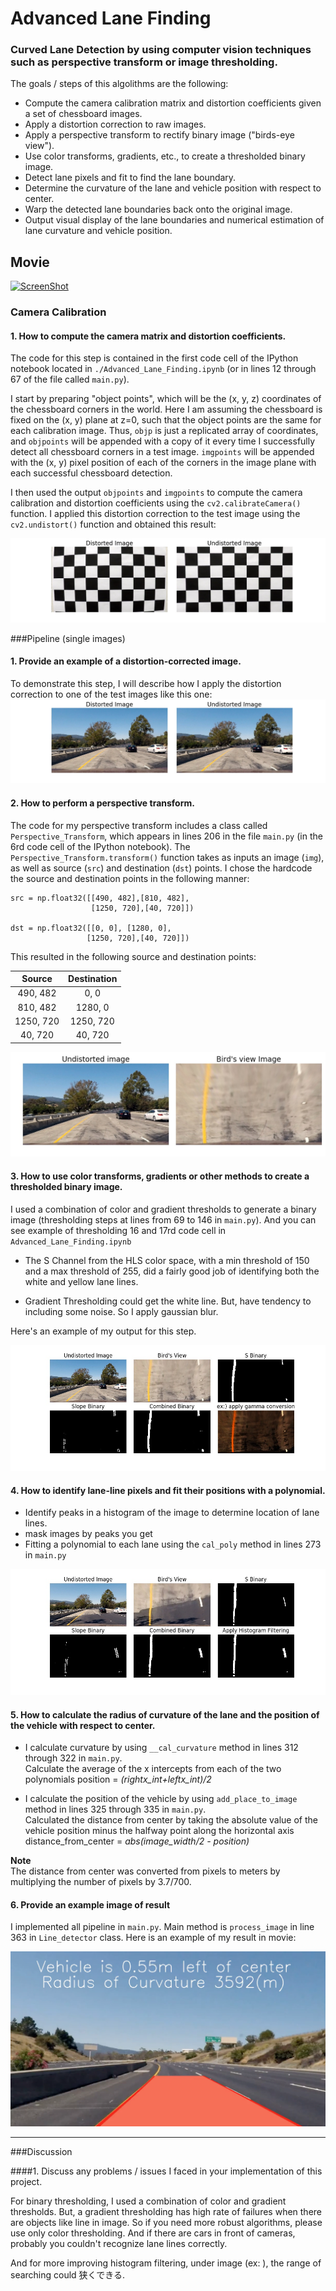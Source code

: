 # Advanced Lane Finding
### Curved Lane Detection by using computer vision techniques such as perspective transform or image thresholding.

The goals / steps of this algolithms are the following:

* Compute the camera calibration matrix and distortion coefficients given a set of chessboard images.
* Apply a distortion correction to raw images.
* Apply a perspective transform to rectify binary image ("birds-eye view").
* Use color transforms, gradients, etc., to create a thresholded binary image.
* Detect lane pixels and fit to find the lane boundary.
* Determine the curvature of the lane and vehicle position with respect to center.
* Warp the detected lane boundaries back onto the original image.
* Output visual display of the lane boundaries and numerical estimation of lane curvature and vehicle position.

## Movie
[![ScreenShot](http://img.youtube.com/vi/f9wI35tasjw/0.jpg)](https://www.youtube.com/watch?v=f9wI35tasjw)

[//]: # (Image References)

[image1]: ./output_images/calibration1.jpg "Undistorted"
[image2]: ./output_images/calibration2.jpg "Road Transformed"
[image3]: ./output_images/bird_view.jpg "Bird View Image"
[image4]: ./output_images/thresholding.jpg "Thresholding"
[image5]: ./output_images/histogram_filtering.jpg "Fit Visual"
[image6]: ./output_images/result.jpg "Output"
[video1]: ./project_video.mp4 "Video"


### Camera Calibration

#### 1. How to compute the camera matrix and distortion coefficients.

The code for this step is contained in the first code cell of the IPython notebook located in `./Advanced_Lane_Finding.ipynb` (or in lines 12 through 67 of the file called `main.py`).  

I start by preparing "object points", which will be the (x, y, z) coordinates of the chessboard corners in the world. Here I am assuming the chessboard is fixed on the (x, y) plane at z=0, such that the object points are the same for each calibration image.  Thus, `objp` is just a replicated array of coordinates, and `objpoints` will be appended with a copy of it every time I successfully detect all chessboard corners in a test image.  `imgpoints` will be appended with the (x, y) pixel position of each of the corners in the image plane with each successful chessboard detection.  

I then used the output `objpoints` and `imgpoints` to compute the camera calibration and distortion coefficients using the `cv2.calibrateCamera()` function.  I applied this distortion correction to the test image using the `cv2.undistort()` function and obtained this result:

![alt text][image1]

###Pipeline (single images)

#### 1. Provide an example of a distortion-corrected image.
To demonstrate this step, I will describe how I apply the distortion correction to one of the test images like this one:
![alt text][image2]


#### 2. How to perform a perspective transform.

The code for my perspective transform includes a class called `Perspective_Transform`, which appears in lines 206 in the file `main.py` (in the 6rd code cell of the IPython notebook).  The `Perspective_Transform.transform()` function takes as inputs an image (`img`), as well as source (`src`) and destination (`dst`) points.  I chose the hardcode the source and destination points in the following manner:

```
src = np.float32([[490, 482],[810, 482],
                  [1250, 720],[40, 720]])

dst = np.float32([[0, 0], [1280, 0],
                 [1250, 720],[40, 720]])

```
This resulted in the following source and destination points:

| Source        | Destination   |
|:-------------:|:-------------:|
| 490, 482      | 0, 0        |
| 810, 482      | 1280, 0      |
| 1250, 720     | 1250, 720      |
| 40, 720      | 40, 720        |

![alt text][image3]

#### 3. How to use color transforms, gradients or other methods to create a thresholded binary image.
I used a combination of color and gradient thresholds to generate a binary image (thresholding steps at lines from 69 to 146 in `main.py`).
And you can see example of thresholding 16 and 17rd code cell in `Advanced_Lane_Finding.ipynb`

- The S Channel from the HLS color space, with a min threshold of 150 and a max threshold of 255, did a fairly good job of identifying both the white and yellow lane lines.

- Gradient Thresholding could get the white line. But, have tendency to including some noise. So I apply gaussian blur.

 Here's an example of my output for this step.

![alt text][image4]

#### 4. How to identify lane-line pixels and fit their positions with a polynomial.
- Identify peaks in a histogram of the image to determine location of lane lines.  
- mask images by peaks you get
- Fitting a polynomial to each lane using the `cal_poly` method in lines 273 in `main.py`


![alt text][image5]

#### 5. How to calculate the radius of curvature of the lane and the position of the vehicle with respect to center.

- I calculate curvature by using `__cal_curvature` method in lines 312 through 322 in `main.py`.   
Calculate the average of the x intercepts from each of the two polynomials position = *(rightx_int+leftx_int)/2*

- I calculate the position of the vehicle by using `add_place_to_image` method in lines 325 through 335 in `main.py`.  
Calculated the distance from center by taking the absolute value of the vehicle position minus the halfway point along the horizontal axis distance_from_center = *abs(image_width/2 - position)*

**Note**  
The distance from center was converted from pixels to meters by multiplying the number of pixels by 3.7/700.

#### 6. Provide an example image of result

I implemented all pipeline in `main.py`. Main method is `process_image` in line 363 in `Line_detector` class. Here is an example of my result in movie:

![alt text][image6]

---

###Discussion

####1. Discuss any problems / issues I faced in your implementation of this project.

For binary thresholding, I used a combination of color and gradient thresholds. But, a gradient thresholding has high rate of failures when there are objects like line in image. So if you need more robust algorithms, please use only color thresholding. And if there are cars in front of cameras, probably you couldn't recognize lane lines correctly.

And for more improving histogram filtering, under image (ex: ), the range of searching could 狭くできる.  
